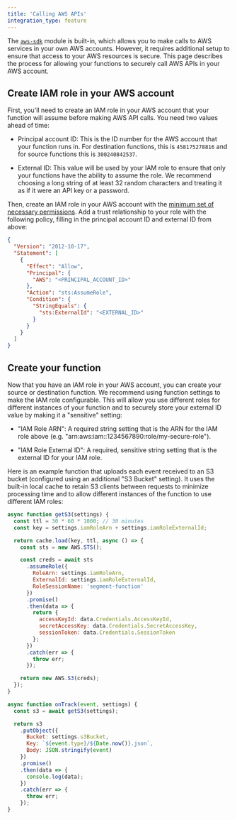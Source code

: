 ```yaml
---
title: 'Calling AWS APIs'
integration_type: feature
---
```


The [`aws-sdk`](https://docs.aws.amazon.com/sdk-for-javascript/v3/developer-guide/welcome.html) module is built-in, which allows you to make calls to AWS services in your own AWS accounts. However, it requires additional setup to ensure that access to your AWS resources is secure. This page describes the process for allowing your functions to securely call AWS APIs in your AWS account.

## Create IAM role in your AWS account

First, you'll need to create an IAM role in your AWS account that your function will assume before making AWS API calls. You need two values ahead of time:

* Principal account ID: This is the ID number for the AWS account that your function runs in. For destination functions, this is `458175278816` and for source functions this is `300240842537`.

* External ID: This value will be used by your IAM role to ensure that only your functions have the ability to assume the role. We recommend choosing a long string of at least 32 random characters and treating it as if it were an API key or a password.

Then, create an IAM role in your AWS account with the [minimum set of necessary permissions](https://docs.aws.amazon.com/IAM/latest/UserGuide/best-practices.html#grant-least-privilege). Add a trust relationship to your role with the following policy, filling in the principal account ID and external ID from above:

```json
{
  "Version": "2012-10-17",
  "Statement": [
    {
      "Effect": "Allow",
      "Principal": {
        "AWS": "<PRINCIPAL_ACCOUNT_ID>"
      },
      "Action": "sts:AssumeRole",
      "Condition": {
        "StringEquals": {
          "sts:ExternalId": "<EXTERNAL_ID>"
        }
      }
    }
  ]
}
```

## Create your function

Now that you have an IAM role in your AWS account, you can create your source or destination function. We recommend using function settings to make the IAM role configurable. This will allow you use different roles for different instances of your function and to securely store your external ID value by making it a "sensitive" setting:

* "IAM Role ARN": A required string setting that is the ARN for the IAM role above (e.g. "arn:aws:iam::1234567890:role/my-secure-role").

* "IAM Role External ID": A required, sensitive string setting that is the external ID for your IAM role.

Here is an example function that uploads each event received to an S3 bucket (configured using an additional "S3 Bucket" setting). It uses the built-in local cache to retain S3 clients between requests to minimize processing time and to allow different instances of the function to use different IAM roles:

```javascript
async function getS3(settings) {
  const ttl = 30 * 60 * 1000; // 30 minutes
  const key = settings.iamRoleArn + settings.iamRoleExternalId;

  return cache.load(key, ttl, async () => {
    const sts = new AWS.STS();

    const creds = await sts
      .assumeRole({
        RoleArn: settings.iamRoleArn,
        ExternalId: settings.iamRoleExternalId,
        RoleSessionName: 'segment-function'
      })
      .promise()
      .then(data => {
        return {
          accessKeyId: data.Credentials.AccessKeyId,
          secretAccessKey: data.Credentials.SecretAccessKey,
          sessionToken: data.Credentials.SessionToken
        };
      })
      .catch(err => {
        throw err;
      });

    return new AWS.S3(creds);
  });
}

async function onTrack(event, settings) {
  const s3 = await getS3(settings);

  return s3
    .putObject({
      Bucket: settings.s3Bucket,
      Key: `${event.type}/${Date.now()}.json`,
      Body: JSON.stringify(event)
    })
    .promise()
    .then(data => {
      console.log(data);
    })
    .catch(err => {
      throw err;
    });
}
```

